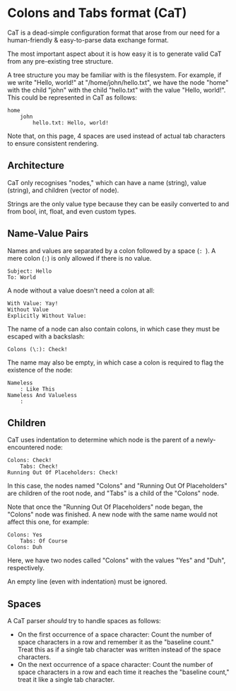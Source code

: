 # Colons and Tabs format (CaT)

CaT is a dead-simple configuration format that arose from our need for a human-friendly & easy-to-parse data exchange format.

The most important aspect about it is how easy it is to generate valid CaT from any pre-existing tree structure.

A tree structure you may be familiar with is the filesystem. For example, if we write "Hello, world!" at "/home/john/hello.txt", we have the node "home" with the child "john" with the child "hello.txt" with the value "Hello, world!". This could be represented in CaT as follows:

```
home
    john
        hello.txt: Hello, world!
```

Note that, on this page, 4 spaces are used instead of actual tab characters to ensure consistent rendering.

## Architecture

CaT only recognises "nodes," which can have a name (string), value (string), and children (vector of node).

Strings are the only value type because they can be easily converted to and from bool, int, float, and even custom types.

## Name-Value Pairs

Names and values are separated by a colon followed by a space (`: `). A mere colon (`:`) is only allowed if there is no value.

```
Subject: Hello
To: World
```

A node without a value doesn't need a colon at all:

```
With Value: Yay!
Without Value
Explicitly Without Value: 
```

The name of a node can also contain colons, in which case they must be escaped with a backslash:

```
Colons (\:): Check!
```

The name may also be empty, in which case a colon is required to flag the existence of the node:

```
Nameless
    : Like This
Nameless And Valueless
    :
```

## Children

CaT uses indentation to determine which node is the parent of a newly-encountered node:

```
Colons: Check!
    Tabs: Check!
Running Out Of Placeholders: Check!
```

In this case, the nodes named "Colons" and "Running Out Of Placeholders" are children of the root node, and "Tabs" is a child of the "Colons" node.

Note that once the "Running Out Of Placeholders" node began, the "Colons" node was finished. A new node with the same name would not affect this one, for example:

```
Colons: Yes
    Tabs: Of Course
Colons: Duh
```

Here, we have two nodes called "Colons" with the values "Yes" and "Duh", respectively.

An empty line (even with indentation) must be ignored.

## Spaces

A CaT parser *should* try to handle spaces as follows:
- On the first occurrence of a space character: Count the number of space characters in a row and remember it as the "baseline count." Treat this as if a single tab character was written instead of the space characters.
- On the next occurrence of a space character: Count the number of space characters in a row and each time it reaches the "baseline count," treat it like a single tab character.
